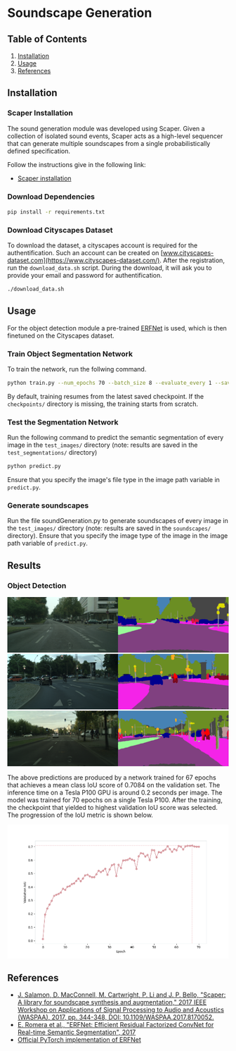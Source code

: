 # Soundscape Generation

## Table of Contents

1. [Installation](#installation)
2. [Usage](#usage)
3. [References](#references)

## Installation

### Scaper Installation

The sound generation module was developed using Scaper. Given a collection of isolated sound events, Scaper acts as a
high-level sequencer that can generate multiple soundscapes from a single probabilistically defined specification.

Follow the instructions give in the following link:

* [Scaper installation](https://scaper.readthedocs.io/en/latest/installation.html)

### Download Dependencies

```bash
pip install -r requirements.txt
```

### Download Cityscapes Dataset

To download the dataset, a cityscapes account is required for the authentification. Such an account can be created
on [www.cityscapes-dataset.com](https://www.cityscapes-dataset.com/). After the registration, run the `download_data.sh`
script. During the download, it will ask you to provide your email and password for authentification.

```bash
./download_data.sh
```

## Usage

For the object detection module a
pre-trained [ERFNet](http://www.robesafe.es/personal/eduardo.romera/pdfs/Romera17tits.pdf) is used, which is then
finetuned on the Cityscapes dataset.

### Train Object Segmentation Network

To train the network, run the follwing command.

```bash
python train.py --num_epochs 70 --batch_size 8 --evaluate_every 1 --save_weights_every 1
```

By default, training resumes from the latest saved checkpoint. If the `checkpoints/` directory is missing, the training
starts from scratch.

### Test the Segmentation Network

Run the following command to predict the semantic segmentation of every image in the `test_images/` directory (note:
results are saved in the `test_segmentations/` directory)

```bash
python predict.py
```

Ensure that you specify the image's file type in the image path variable in `predict.py`.

### Generate soundscapes

Run the file soundGeneration.py to generate soundscapes of every image in the `test_images/` directory (note: results
are saved in the `soundscapes/` directory). Ensure that you specify the image type of the image in the image path
variable of `predict.py`.

## Results

### Object Detection

![](assets/test1.png)
![](assets/test2.png)
![](assets/test3.png)

The above predictions are produced by a network trained for 67 epochs that achieves a mean class IoU score of 0.7084 on
the validation set. The inference time on a Tesla P100 GPU is around 0.2 seconds per image. The model was trained for 70 epochs on a single Tesla P100. After the training, the checkpoint
that yielded to highest validation IoU score was selected. The progression of the IoU metric is shown below.

![](assets/iou_plot.png)

## References

* [J. Salamon, D. MacConnell, M. Cartwright, P. Li and J. P. Bello, "Scaper: A library for soundscape synthesis and augmentation," 2017 IEEE Workshop on Applications of Signal Processing to Audio and Acoustics (WASPAA), 2017, pp. 344-348, DOI: 10.1109/WASPAA.2017.8170052.](http://www.justinsalamon.com/uploads/4/3/9/4/4394963/salamon_scaper_waspaa_2017.pdf)
* [E. Romera et al., "ERFNet: Efficient Residual Factorized ConvNet for Real-time Semantic Segmentation", 2017](http://www.robesafe.es/personal/eduardo.romera/pdfs/Romera17tits.pdf)
* [Official PyTorch implementation of ERFNet](https://github.com/Eromera/erfnet_pytorch)
